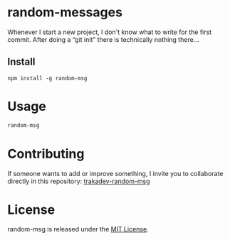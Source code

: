 # random-messages

Whenever I start a new project, I don't know what to write for the first commit. After doing a “git init” there is technically nothing there...

## Install

```npm
npm install -g random-msg
```

# Usage

```bash
random-msg
```

# Contributing
If someone wants to add or improve something, I invite you to collaborate directly in this repository: [trakadev-random-msg](https://github.com/Traka-Dev/trakadev-random-msg.git)

# License
random-msg is released under the [MIT License](https://opensource.org/licenses/MIT).